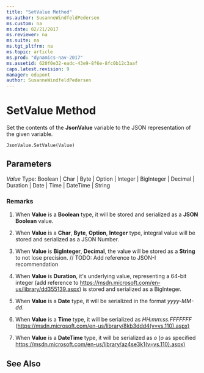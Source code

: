 ```yaml
---
title: "SetValue Method"
ms.author: SusanneWindfeldPedersen
ms.custom: na
ms.date: 02/21/2017
ms.reviewer: na
ms.suite: na
ms.tgt_pltfrm: na
ms.topic: article
ms.prod: "dynamics-nav-2017"
ms.assetid: 620f0e32-eadc-43e9-8f6e-8fc0b12c3aaf
caps.latest.revision: 9
manager: edupont
author: SusanneWindfeldPedersen
---
```


# SetValue Method

Set the contents of the **JsonValue** variable to the JSON representation of the given variable.

```
JsonValue.SetValue(Value)
```

## Parameters
*Value*
Type: Boolean | Char | Byte | Option | Integer | BigInteger | Decimal | Duration | Date | Time | DateTime | String


### Remarks
1. When **Value** is a **Boolean** type, it will be stored and serialized as a **JSON Boolean** value.

2. When **Value** is a **Char**, **Byte**, **Option**, **Integer** type, integral value will be stored and serialized as a JSON Number.

3. When **Value** is **BigInteger**, **Decimal**, the value will be stored as a **String** to not lose precision. // TODO: Add reference to JSON-I recommendation

4. When **Value** is **Duration**, it's underlying value, representing a 64-bit integer (add reference to https://msdn.microsoft.com/en-us/library/dd355139.aspx) is stored and serialized as a BigInteger.

5. When **Value** is a **Date** type, it will be serialized in the format *yyyy-MM-dd*.

6. When **Value** is a **Time** type, it will be serialized as *HH:mm:ss.FFFFFFF* (https://msdn.microsoft.com/en-us/library/8kb3ddd4(v=vs.110).aspx)

7. When **Value** is a **DateTime** type, it will be serialized as *o* (*o* as specified https://msdn.microsoft.com/en-us/library/az4se3k1(v=vs.110).aspx)

## See Also
